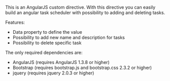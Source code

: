 This is an AngularJS custom directive. With this directive you can easily build an angular task scheduler with possibility to adding and deleting tasks.

Features:

- Data property to define the value
- Possibility to add new name and description for tasks
- Possibility to delete specific task

The only required dependencies are:

- AngularJS (requires AngularJS 1.3.8 or higher)
- Bootstrap (requires bootstrap.js and bootstrap.css 2.3.2 or higher)
- jquery (requires jquery 2.0.3 or higher)
